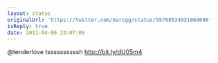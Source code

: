 ```yaml
---
layout: status
originalUrl: 'https://twitter.com/marcgg/status/55768534931869696'
isReply: true
date: 2011-04-06 23:07:09
---
```


@tenderlove tssssssssssh http://bit.ly/dU05m4
